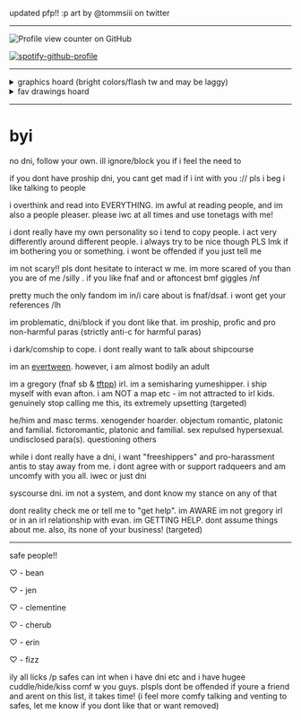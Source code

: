 updated pfp!! :p art by @tommsiii on twitter

---

![Profile view counter on GitHub](https://komarev.com/ghpvc/?username=runr4bb)

[![spotify-github-profile](https://spotify-github-profile.kittinanx.com/api/view?uid=31s3cguiatu7u5xht7775elutdnm&cover_image=true&theme=natemoo-re&show_offline=false&background_color=121212&interchange=true&bar_color=53b14f&bar_color_cover=true)](https://github.com/kittinan/spotify-github-profile)

---

<details> 
  <summary>graphics hoard (bright colors/flash tw and may be laggy)</summary>
  
![](you-are-not-your-intrusive-thoughts-04.gif)
![](recovering-05.gif)
![](mi-is-ruining-my-life-01.gif)
![](seizure-haver-06.gif)
![](dhb57i6-73ca375f-6f73-4689-96c3-fdfff2499862.gif)
![](anx.gif)
![](dis.gif)
![](dhbqyo0-1dbae5b4-a5d2-4c0a-b446-0359ba9ef610.gif)
![](c2e689dc707caa6338f6a80a4139e03ab9f64e95.gif)
![](plushob.gif)
![](agere.gif)
![](otherk.gif)
![](demonk.gif)
![](awooo.gif)
![](im.gif)
![](selfs.gif)
![](top.gif)
![](lol.gif)
![](itsme.gif)
![](fkin.gif)
![](charlie.gif)
![](alec.gif)
![](olds.gif)
![](matt.gif)
![](gay.gif)
![](ace.gif)
![](tnra.gif)
![](hate.gif)
![](obj.gif)
![](objjjj.gif)
![](kissc.gif)
![](kiss.gif)
![](fictoo.gif)
![](ship.gif)
![](fictt.gif)
![](anti.gif)
![](dd.gif)
![](sib.gif)
![](dark.gif)
![](bluey.gif)
![](tawog.gif)
![](shop.gif)
![](cab.gif)
![](rem.gif)
![](alexgg.gif)
![](trick.gif)
![](skull.gif)
![](vc.gif)
![](dnp.gif)
![](sparkle.gif)
![](pool.gif)
![](school.gif)
![](hell.gif)
![](plex.gif)
![](nost.gif)
![](seek.gif)
![](cann.gif)
![](kat.gif)
![](girl.gif)
![](fuko.gif)
![](ds.gif)
![](dldi.gif)
![](dr1.gif)
![](vamp.gif)
![](dr2.gif)
![](helpy.gif)
![](fnar.gif)
![](kis.gif)
![](kid.gif)
![](dss.gif)
![](pros.gif)
![](form.gif)
![](fict.gif)
![](objj.gif)
![](trna.gif)
![](aro.gif)
![](auto.gif)
![](mlp.gif)
![](push.gif)
![](feddy.png)
![](dsar.gif)
![](sprang.gif)
![](willy.gif)
![](foxy.gif)
![](fnarf.gif)
![](fna.gif)
![](augh.png)
![](fed.png)
![](sd.png)
![](jacks.gif)
![](alexg.png)
![](hawaii.gif)
![](yume.png)
![](yume2.png)
![](shipp.gif)
![](2d.png)
![](hat.png)
![](prosh.gif)
![](stev.gif)
![](st.gif)
![](rain.png)
![](blu.gif)
![](at.png)
![](pb.gif)
![](lemon.gif)
![](bill.png)
![](gf.gif)
![](dr3.gif)
![](tv.gif)
![](tvv.gif)
![](rw.gif)
![](rw2.gif)
![](gren.gif)
![](girlh.png)
![](kata.gif)
![](anim.png)
![](fukn.png)
</details>

<details> 
  <summary>fav drawings hoard</summary>
  
  unknown artist
  
<img width="25%" height="25%" alt="image" src="https://github.com/user-attachments/assets/f861972b-9bdb-4927-91d0-ab4aad744520" />

<img width="25%" height="25%" alt="image" src="https://github.com/user-attachments/assets/77337bc4-12c6-4f4b-b028-173f9770aa78" />

<img width="25%" height="25%" alt="image" src="https://github.com/user-attachments/assets/02f7884a-4459-4acc-aa5b-7b5e295d7c24" />

<img width="25%" height="25%" alt="image" src="https://github.com/user-attachments/assets/6b4793a9-d649-4f5d-8366-3a97e10c4d13" />

puhpandas

<img width="25%" height="25%" alt="image" src="https://github.com/user-attachments/assets/78b1e62c-0664-4012-a7b4-b35be29e73af" />

<img width="25%" height="25%" alt="image" src="https://github.com/user-attachments/assets/17cb442a-96cf-4f8c-96c1-e21ca4a1b1bf" />

<img width="25%" height="25%" alt="image" src="https://github.com/user-attachments/assets/3d704076-b1e7-40e5-87c1-075580233f1b" />

<img width="25%" height="25%" alt="image" src="https://github.com/user-attachments/assets/f7524eea-4092-40e4-aafc-635c1b701ee3" />

costcopunk (the way they draw evan pls i want to kiss his little face </3)

<img width="25%" height="25%" alt="image" src="https://github.com/user-attachments/assets/192ee2b5-bd43-4910-b7f3-996b24271590" />

<img width="25%" height="25%" alt="image" src="https://github.com/user-attachments/assets/de4bfe34-0a2a-42ec-af75-129e6067e6a3" />

<img width="25%" height="25%" alt="image" src="https://github.com/user-attachments/assets/634a4f5e-6f46-415c-b120-1641d3c95495" />

<img width="25%" height="25%" alt="image" src="https://github.com/user-attachments/assets/268fcb6f-c3e6-4a54-a703-19e7dc70a10d" />

hellourkittie

<img width="25%" height="25%" alt="image" src="https://github.com/user-attachments/assets/6d783ee7-268a-4b8c-aace-679177356ba2" />

<img width="25%" height="25%" alt="image" src="https://github.com/user-attachments/assets/35bdc5b0-4981-404e-bc34-8590e7502402" />

mochiiniko

<img width="25%" height="25%" alt="image" src="https://github.com/user-attachments/assets/d0cb3043-7199-45b2-8eec-06435c435df9" />

<img width="25%" height="25%" alt="image" src="https://github.com/user-attachments/assets/a2d9aefe-9ae5-47f7-8448-160305c04fb2" />

<img width="25%" height="25%" alt="image" src="https://github.com/user-attachments/assets/df348222-e81b-4c25-934b-31c498e1d300" />

unknown artist

<img width="25%" height="25%" alt="image" src="https://github.com/user-attachments/assets/d9f3c6ea-1487-4a63-8fe1-3bc6ba6eebc4" />

my old pfp its so epic right :3

</details>

---

# byi

no dni, follow your own. ill ignore/block you if i feel the need to

if you dont have proship dni, you cant get mad if i int with you :// pls i beg i like talking to people

i overthink and read into EVERYTHING. im awful at reading people, and im also a people pleaser. please iwc at all times and use tonetags with me!

i dont really have my own personality so i tend to copy people. i act very differently around different people. i always try to be nice though PLS lmk if im bothering you or something. i wont be offended if you just tell me

im not scary!! pls dont hesitate to interact w me. im more scared of you than you are of me /silly . if you like fnaf and or aftoncest bmf giggles /nf

pretty much the only fandom im in/i care about is fnaf/dsaf. i wont get your references /lh

im problematic, dni/block if you dont like that. im proship, profic and pro non-harmful paras (strictly anti-c for harmful paras)

i dark/comship to cope. i dont really want to talk about shipcourse

im an [evertween](https://www.tumblr.com/search/evertween?src=recent_search). however, i am almost bodily an adult

im a gregory (fnaf sb & [tftpp](https://freddy-fazbears-pizza.fandom.com/wiki/Gregory_(Tales_from_the_Pizzaplex))) irl. im a semisharing yumeshipper. i ship myself with evan afton. i am NOT a map etc - im not attracted to irl kids. genuinely stop calling me this, its extremely upsetting (targeted)

he/him and masc terms. xenogender hoarder. objectum romantic, platonic and familial. fictoromantic, platonic and familial. sex repulsed hypersexual. undisclosed para(s).  questioning others

while i dont really have a dni, i want "freeshippers" and pro-harassment antis to stay away from me. i dont agree with or support radqueers and am uncomfy with you all. iwec or just dni

syscourse dni. im not a system, and dont know my stance on any of that

dont reality check me or tell me to "get help". im AWARE im not gregory irl or in an irl relationship with evan. im GETTING HELP. dont assume things about me. also, its none of your business! (targeted)

---

safe people!!

♡ - bean

♡ - jen

♡ - clementine

♡ - cherub

♡ - erin

♡ - fizz

ily all licks /p safes can int when i have dni etc and i have hugee cuddle/hide/kiss comf w you guys. plspls dont be offended if youre a friend and arent on this list, it takes time! (i feel more comfy talking and venting to safes, let me know if you dont like that or want removed)
